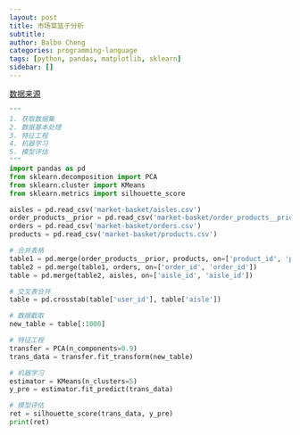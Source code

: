 ```yaml
---
layout: post
title: 市场菜篮子分析
subtitle: 
author: Balbo Cheng
categories: programming-language
tags: [python, pandas, matplotlib, sklearn]
sidebar: []
---
```


[数据来源](https://download.csdn.net/download/weixin_38547397/16210808?utm_medium=distribute.pc_relevant_download.none-task-download-2~default~BlogCommendFromBaidu~Rate-3.dl_default&depth_1-utm_source=distribute.pc_relevant_download.none-task-download-2~default~BlogCommendFromBaidu~Rate-3.dl_default&dest=https%3A%2F%2Fdownload.csdn.net%2Fdownload%2Fweixin_38547397%2F16210808&spm=1003.2020.3001.6616.3)

```python
"""
1. 获取数据集
2. 数据基本处理
3. 特征工程
4. 机器学习
5. 模型评估
"""
import pandas as pd
from sklearn.decomposition import PCA
from sklearn.cluster import KMeans
from sklearn.metrics import silhouette_score

aisles = pd.read_csv('market-basket/aisles.csv')
order_products__prior = pd.read_csv('market-basket/order_products__prior.csv')
orders = pd.read_csv('market-basket/orders.csv')
products = pd.read_csv('market-basket/products.csv')

# 合并表格
table1 = pd.merge(order_products__prior, products, on=['product_id', 'product_id'])
table2 = pd.merge(table1, orders, on=['order_id', 'order_id'])
table = pd.merge(table2, aisles, on=['aisle_id', 'aisle_id'])

# 交叉表合并
table = pd.crosstab(table['user_id'], table['aisle'])

# 数据截取
new_table = table[:1000]

# 特征工程
transfer = PCA(n_components=0.9)
trans_data = transfer.fit_transform(new_table)

# 机器学习
estimator = KMeans(n_clusters=5)
y_pre = estimator.fit_predict(trans_data)

# 模型评估
ret = silhouette_score(trans_data, y_pre)
print(ret)
```
